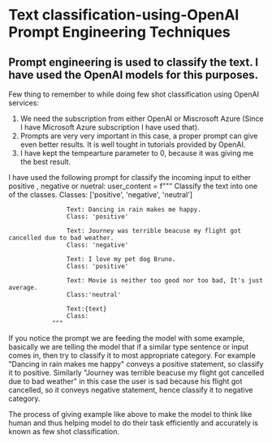 # Text classification-using-OpenAI Prompt Engineering Techniques
## Prompt engineering is used to classify the text. I have used the OpenAI models for this purposes.

Few thing to remember to while doing few shot classification using OpenAI services:
1. We need the subscription from either OpenAI or Miscrosoft Azure (Since I have Microsoft Azure subscription I have used that).
2. Prompts are very very important in this case, a proper prompt can give even better results. It is well tought in tutorials provided by OpenAI.
3. I have kept the tempearture parameter to 0, because it was giving me the best result.

I have used the following prompt for classify the incoming input to either positive , negative or nuetral:
 user_content = f"""
                    Classify the text into one of the classes.
                    Classes: ['positive', 'negative', 'neutral']

                    Text: Dancing in rain makes me happy.
                    Class: 'positive'

                    Text: Journey was terrible beacuse my flight got cancelled due to bad weather.
                    Class: 'negative'
                    
                    Text: I love my pet dog Bruno.
                    Class: 'positive'

                    Text: Movie is neither too good nor too bad, It's just average.
                    Class:'neutral'

                    Text:{text}
                    Class:
                """
If you notice the prompt we are feeding the model with some example, basically we are telling the model that if a similar type sentence or input comes in, then try to classify it to most appropriate category. For example "Dancing in rain makes me happy" conveys a positive statement, so classify it to positive. Similarly "Journey was terrible beacuse my flight got cancelled due to bad weather" in this case the user is sad because his flight got cancelled, so it conveys negative statement, hence classify it to negative category.

The process of giving example like above to make the model to think like human and thus helping model to do their task efficiently and accurately is known as few shot classification.

